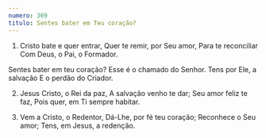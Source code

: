 ```yaml
---
numero: 369
titulo: Sentes bater em Teu coração?
---
```

1. Cristo bate e quer entrar,
Quer te remir, por Seu amor,
Para te reconciliar
Com Deus, o Pai, o Formador.

Sentes bater em teu coração?
Esse é o chamado do Senhor.
Tens por Ele, a salvação
E o perdão do Criador.

2. Jesus Cristo, o Rei da paz,
A salvação venho te dar;
Seu amor feliz te faz,
Pois quer, em Ti sempre habitar.

3. Vem a Cristo, o Redentor,
Dá-Lhe, por fé teu coração;
Reconhece o Seu amor;
Tens, em Jesus, a redenção.
